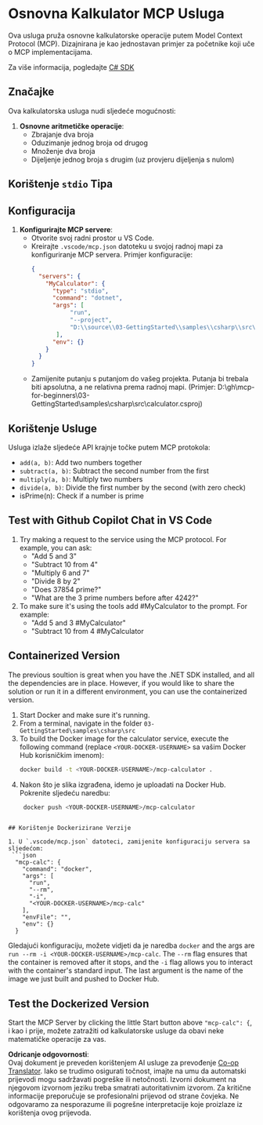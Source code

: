 <!--
CO_OP_TRANSLATOR_METADATA:
{
  "original_hash": "0f7a188d6cb4c18fc83e44fede4cadb1",
  "translation_date": "2025-05-17T13:04:08+00:00",
  "source_file": "03-GettingStarted/samples/csharp/README.md",
  "language_code": "hr"
}
-->
# Osnovna Kalkulator MCP Usluga

Ova usluga pruža osnovne kalkulatorske operacije putem Model Context Protocol (MCP). Dizajnirana je kao jednostavan primjer za početnike koji uče o MCP implementacijama.

Za više informacija, pogledajte [C# SDK](https://github.com/modelcontextprotocol/csharp-sdk)

## Značajke

Ova kalkulatorska usluga nudi sljedeće mogućnosti:

1. **Osnovne aritmetičke operacije**:
   - Zbrajanje dva broja
   - Oduzimanje jednog broja od drugog
   - Množenje dva broja
   - Dijeljenje jednog broja s drugim (uz provjeru dijeljenja s nulom)

## Korištenje `stdio` Tipa

## Konfiguracija

1. **Konfigurirajte MCP servere**:
   - Otvorite svoj radni prostor u VS Code.
   - Kreirajte `.vscode/mcp.json` datoteku u svojoj radnoj mapi za konfiguriranje MCP servera. Primjer konfiguracije:
     ```json
     {
       "servers": {
         "MyCalculator": {
           "type": "stdio",
           "command": "dotnet",
           "args": [
                "run",
                "--project",
                "D:\\source\\03-GettingStarted\\samples\\csharp\\src\\calculator.csproj"
            ],
           "env": {}
         }
       }
     }
     ```
   - Zamijenite putanju s putanjom do vašeg projekta. Putanja bi trebala biti apsolutna, a ne relativna prema radnoj mapi. (Primjer: D:\\gh\\mcp-for-beginners\\03-GettingStarted\\samples\\csharp\\src\\calculator.csproj)

## Korištenje Usluge

Usluga izlaže sljedeće API krajnje točke putem MCP protokola:

- `add(a, b)`: Add two numbers together
- `subtract(a, b)`: Subtract the second number from the first
- `multiply(a, b)`: Multiply two numbers
- `divide(a, b)`: Divide the first number by the second (with zero check)
- isPrime(n): Check if a number is prime

## Test with Github Copilot Chat in VS Code

1. Try making a request to the service using the MCP protocol. For example, you can ask:
   - "Add 5 and 3"
   - "Subtract 10 from 4"
   - "Multiply 6 and 7"
   - "Divide 8 by 2"
   - "Does 37854 prime?"
   - "What are the 3 prime numbers before after 4242?"
2. To make sure it's using the tools add #MyCalculator to the prompt. For example:
   - "Add 5 and 3 #MyCalculator"
   - "Subtract 10 from 4 #MyCalculator


## Containerized Version

The previous soultion is great when you have the .NET SDK installed, and all the dependencies are in place. However, if you would like to share the solution or run it in a different environment, you can use the containerized version.

1. Start Docker and make sure it's running.
1. From a terminal, navigate in the folder `03-GettingStarted\samples\csharp\src` 
1. To build the Docker image for the calculator service, execute the following command (replace `<YOUR-DOCKER-USERNAME>` sa vašim Docker Hub korisničkim imenom):
   ```bash
   docker build -t <YOUR-DOCKER-USERNAME>/mcp-calculator .
   ``` 
1. Nakon što je slika izgrađena, idemo je uploadati na Docker Hub. Pokrenite sljedeću naredbu:
   ```bash
    docker push <YOUR-DOCKER-USERNAME>/mcp-calculator
  ```

## Korištenje Dockerizirane Verzije

1. U `.vscode/mcp.json` datoteci, zamijenite konfiguraciju servera sa sljedećom:
   ```json
    "mcp-calc": {
      "command": "docker",
      "args": [
        "run",
        "--rm",
        "-i",
        "<YOUR-DOCKER-USERNAME>/mcp-calc"
      ],
      "envFile": "",
      "env": {}
    }
   ```
   Gledajući konfiguraciju, možete vidjeti da je naredba `docker` and the args are `run --rm -i <YOUR-DOCKER-USERNAME>/mcp-calc`. The `--rm` flag ensures that the container is removed after it stops, and the `-i` flag allows you to interact with the container's standard input. The last argument is the name of the image we just built and pushed to Docker Hub.

## Test the Dockerized Version

Start the MCP Server by clicking the little Start button above `"mcp-calc": {`, i kao i prije, možete zatražiti od kalkulatorske usluge da obavi neke matematičke operacije za vas.

**Odricanje odgovornosti**:  
Ovaj dokument je preveden korištenjem AI usluge za prevođenje [Co-op Translator](https://github.com/Azure/co-op-translator). Iako se trudimo osigurati točnost, imajte na umu da automatski prijevodi mogu sadržavati pogreške ili netočnosti. Izvorni dokument na njegovom izvornom jeziku treba smatrati autoritativnim izvorom. Za kritične informacije preporučuje se profesionalni prijevod od strane čovjeka. Ne odgovaramo za nesporazume ili pogrešne interpretacije koje proizlaze iz korištenja ovog prijevoda.